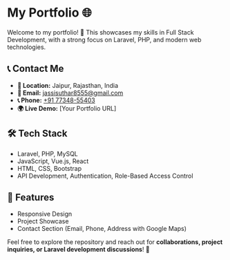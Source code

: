 # My Portfolio 🌐  

Welcome to my portfolio! 🚀 This showcases my skills in Full Stack Development, with a strong focus on Laravel, PHP, and modern web technologies.  

## 📞 Contact Me  
- **📍 Location:** Jaipur, Rajasthan, India  
- **📧 Email:** [jassisuthar8555@gmail.com](mailto:jassisuthar8555@gmail.com)  
- **📞 Phone:** [+91 77348-55403](tel:+917734855403)  
- **🌍 Live Demo:** [Your Portfolio URL]  

## 🛠 Tech Stack  
- Laravel, PHP, MySQL  
- JavaScript, Vue.js, React  
- HTML, CSS, Bootstrap  
- API Development, Authentication, Role-Based Access Control  

## 📌 Features  
- Responsive Design  
- Project Showcase  
- Contact Section (Email, Phone, Address with Google Maps)  

Feel free to explore the repository and reach out for **collaborations, project inquiries, or Laravel development discussions**! 🚀  
